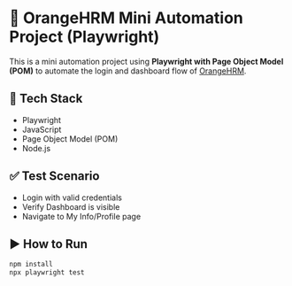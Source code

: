 # 🧪 OrangeHRM Mini Automation Project (Playwright)

This is a mini automation project using **Playwright with Page Object Model (POM)** to automate the login and dashboard flow of [OrangeHRM](https://opensource-demo.orangehrmlive.com/).

## 🔧 Tech Stack

- Playwright
- JavaScript
- Page Object Model (POM)
- Node.js

## ✅ Test Scenario

- Login with valid credentials
- Verify Dashboard is visible
- Navigate to My Info/Profile page

## ▶️ How to Run

```bash
npm install
npx playwright test
```
